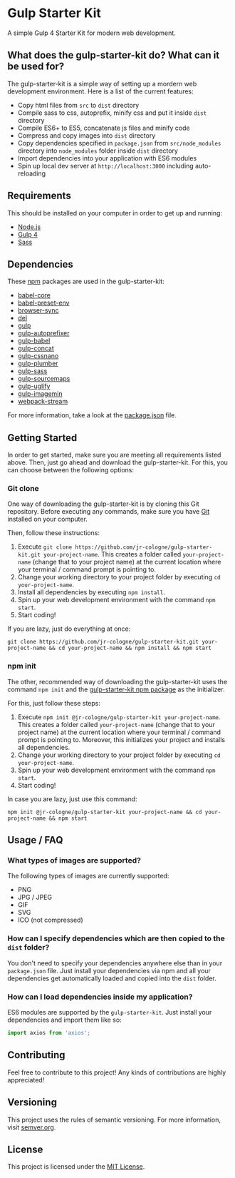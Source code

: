 # Gulp Starter Kit
A simple Gulp 4 Starter Kit for modern web development.

## What does the gulp-starter-kit do? What can it be used for?
The gulp-starter-kit is a simple way of setting up a mordern web development environment.
Here is a list of the current features:

- Copy html files from `src` to `dist` directory
- Compile sass to css, autoprefix, minify css and put it inside `dist` directory
- Compile ES6+ to ES5, concatenate js files and minify code
- Compress and copy images into `dist` directory
- Copy dependencies specified in `package.json` from `src/node_modules` directory into `node_modules` folder inside `dist` directory
- Import dependencies into your application with ES6 modules
- Spin up local dev server at `http://localhost:3000` including auto-reloading

## Requirements
This should be installed on your computer in order to get up and running:

- [Node.js](https://nodejs.org/en/)
- [Gulp 4](https://gulpjs.com/)
- [Sass](http://sass-lang.com/)

## Dependencies
These [npm](https://www.npmjs.com/) packages are used in the gulp-starter-kit:

- [babel-core](https://www.npmjs.com/package/babel-core)
- [babel-preset-env](https://www.npmjs.com/package/babel-preset-env)
- [browser-sync](https://www.npmjs.com/package/browser-sync)
- [del](https://www.npmjs.com/package/del)
- [gulp](https://www.npmjs.com/package/gulp)
- [gulp-autoprefixer](https://www.npmjs.com/package/gulp-autoprefixer)
- [gulp-babel](https://www.npmjs.com/package/gulp-babel)
- [gulp-concat](https://www.npmjs.com/package/gulp-concat)
- [gulp-cssnano](https://www.npmjs.com/package/gulp-cssnano)
- [gulp-plumber](https://www.npmjs.com/package/gulp-plumber)
- [gulp-sass](https://www.npmjs.com/package/gulp-sass)
- [gulp-sourcemaps](https://www.npmjs.com/package/gulp-sourcemaps)
- [gulp-uglify](https://www.npmjs.com/package/gulp-uglify)
- [gulp-imagemin](https://www.npmjs.com/package/gulp-imagemin)
- [webpack-stream](https://www.npmjs.com/package/webpack-stream)

For more information, take a look at the [package.json]((https://github.com/jr-cologne/gulp-starter-kit/blob/master/package.json)) file.

## Getting Started
In order to get started, make sure you are meeting all requirements listed above.
Then, just go ahead and download the gulp-starter-kit. For this, you can choose between the following options:

### Git clone
One way of downloading the gulp-starter-kit is by cloning this Git repository. Before executing any commands, make sure you have [Git](https://git-scm.com/) installed on your computer.

Then, follow these instructions:

1. Execute `git clone https://github.com/jr-cologne/gulp-starter-kit.git your-project-name`. This creates a folder called `your-project-name` (change that to your project name) at the current location where your terminal / command prompt is pointing to.
2. Change your working directory to your project folder by executing `cd your-project-name`.
3. Install all dependencies by executing `npm install`.
4. Spin up your web development environment with the command `npm start`.
5. Start coding!

If you are lazy, just do everything at once:

```
git clone https://github.com/jr-cologne/gulp-starter-kit.git your-project-name && cd your-project-name && npm install && npm start
```

### npm init
The other, recommended way of downloading the gulp-starter-kit uses the command `npm init` and the [gulp-starter-kit npm package](https://www.npmjs.com/package/@jr-cologne/create-gulp-starter-kit) as the initializer.

For this, just follow these steps:

1. Execute `npm init @jr-cologne/gulp-starter-kit your-project-name`. This creates a folder called `your-project-name` (change that to your project name) at the current location where your terminal / command prompt is pointing to. Moreover, this initializes your project and installs all dependencies.
2. Change your working directory to your project folder by executing `cd your-project-name`.
3. Spin up your web development environment with the command `npm start`.
4. Start coding!

In case you are lazy, just use this command:

```
npm init @jr-cologne/gulp-starter-kit your-project-name && cd your-project-name && npm start
```

## Usage / FAQ
### What types of images are supported?
The following types of images are currently supported:

- PNG
- JPG / JPEG
- GIF
- SVG
- ICO (not compressed)

### How can I specify dependencies which are then copied to the `dist` folder?
You don't need to specify your dependencies anywhere else than in your `package.json` file.
Just install your dependencies via npm and all your dependencies get automatically loaded and copied into the `dist` folder.

### How can I load dependencies inside my application?
ES6 modules are supported by the `gulp-starter-kit`.
Just install your dependencies and import them like so:

```js
import axios from 'axios';
```

## Contributing
Feel free to contribute to this project!
Any kinds of contributions are highly appreciated!

## Versioning
This project uses the rules of semantic versioning. For more information, visit [semver.org](https://semver.org/).

## License
This project is licensed under the [MIT License](https://github.com/jr-cologne/gulp-starter-kit/blob/master/LICENSE).
